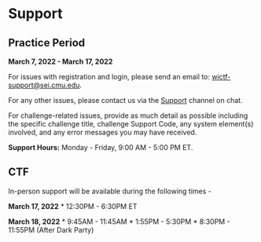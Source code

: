 # Support

## Practice Period 

**March 7, 2022 - March 17, 2022**

For issues with registration and login, please send an email to: [wictf-support@sei.cmu.edu](mailto:wictf-support@sei.cmu.edu).

For any other issues, please contact us via the [Support](https://wictf.com/chat/wictf-2022/channels/support) channel on chat. 

For challenge-related issues, provide as much detail as possible including the specific challenge title, challenge Support Code, any system element(s) involved, and any error messages you may have received.

**Support Hours:** Monday - Friday, 9:00 AM - 5:00 PM ET.

## CTF 

In-person support will be available during the following times - 

**March 17, 2022**
    * 12:30PM - 6:30PM ET

**March 18, 2022**
    * 9:45AM - 11:45AM
    * 1:55PM - 5:30PM
    * 8:30PM - 11:55PM (After Dark Party)
